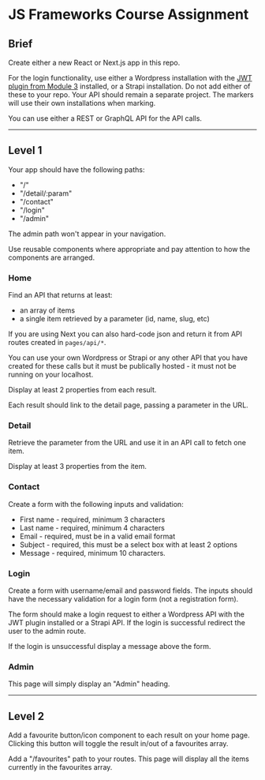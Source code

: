 # JS Frameworks Course Assignment

## Brief

Create either a new React or Next.js app in this repo.

For the login functionality, use either a Wordpress installation with the
<a href="https://wordpress.org/plugins/jwt-authentication-for-wp-rest-api/" target="_blank">JWT
plugin from Module 3</a> installed, or a Strapi installation. Do not add either
of these to your repo. Your API should remain a separate project. The markers
will use their own installations when marking.

You can use either a REST or GraphQL API for the API calls.

---

## Level 1

Your app should have the following paths:

- "/"
- "/detail/:param"
- "/contact"
- "/login"
- "/admin"

The admin path won't appear in your navigation.

Use reusable components where appropriate and pay attention to how the
components are arranged.

### Home

Find an API that returns at least:

- an array of items
- a single item retrieved by a parameter (id, name, slug, etc)

If you are using Next you can also hard-code json and return it from API routes
created in `pages/api/*`.

You can use your own Wordpress or Strapi or any other API that you have created
for these calls but it must be publically hosted - it must not be running on
your localhost.

Display at least 2 properties from each result.

Each result should link to the detail page, passing a parameter in the URL.

### Detail

Retrieve the parameter from the URL and use it in an API call to fetch one item.

Display at least 3 properties from the item.

### Contact

Create a form with the following inputs and validation:

- First name - required, minimum 3 characters
- Last name - required, minimum 4 characters
- Email - required, must be in a valid email format
- Subject - required, this must be a select box with at least 2 options
- Message - required, minimum 10 characters.

### Login

Create a form with username/email and password fields. The inputs should have
the necessary validation for a login form (not a registration form).

The form should make a login request to either a Wordpress API with the JWT
plugin installed or a Strapi API. If the login is successful redirect the user
to the admin route.

If the login is unsuccessful display a message above the form.

### Admin

This page will simply display an "Admin" heading.

---

## Level 2

Add a favourite button/icon component to each result on your home page. Clicking
this button will toggle the result in/out of a favourites array.

Add a "/favourites" path to your routes. This page will display all the items
currently in the favourites array.
